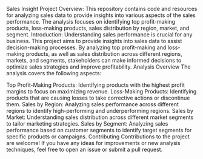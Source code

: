 Sales Insight Project
Overview:
This repository contains code and resources for analyzing sales data to provide insights into various aspects of the sales performance. The analysis focuses on identifying top profit-making products, loss-making products, sales distribution by region, market, and segment.
Introduction:
Understanding sales performance is crucial for any business. This project aims to provide insights into sales data to assist decision-making processes. By analyzing top profit-making and loss-making products, as well as sales distribution across different regions, markets, and segments, stakeholders can make informed decisions to optimize sales strategies and improve profitability.
Analysis Overview
The analysis covers the following aspects:

Top Profit-Making Products: Identifying products with the highest profit margins to focus on maximizing revenue.
Loss-Making Products: Identifying products that are causing losses to take corrective actions or discontinue them.
Sales by Region: Analyzing sales performance across different regions to identify high-performing and underperforming regions.
Sales by Market: Understanding sales distribution across different market segments to tailor marketing strategies.
Sales by Segment: Analyzing sales performance based on customer segments to identify target segments for specific products or campaigns.
Contributing
Contributions to the project are welcome! If you have any ideas for improvements or new analysis techniques, feel free to open an issue or submit a pull request.
